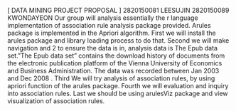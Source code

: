[ DATA MINING PROJECT PROPOSAL ]
2820150081 LEESUJIN
2820150089 KWONDAYEON
Our group will analysis essentially the r language implementation of association rule analysis package provided. Arules package is implemented in the Apriori algorithm.
First we will install the arules package and library loading process to do that.
Second we will make navigation and 2 to ensure the data is in, analysis data is The Epub data set.”The Epub data set” contains the download history of documents from the electronic publication platform of the Vienna University of Economics and Business Administration. The data was recorded between Jan 2003 and Dec 2008 .
Third We will try analysis of association rules, by using apriori function of the arules package. 
Fourth we will evaluation and inquiry into association rules.
Last we should be using arulesViz package and view visualization of association rules. 

